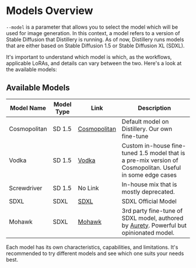 # Models Overview

`--model` is a parameter that allows you to select the model which will be used for image generation. In this context, a model refers to a version of Stable Diffusion that Distillery is running. As of now, Distillery runs models that are either based on Stable Diffusion 1.5 or Stable Diffusion XL (SDXL).

It's important to understand which model is which, as the workflows, applicable LoRAs, and details can vary between the two. Here's a look at the available models:

## Available Models

| Model Name   | Model Type | Link                                                           | Description                                                                                           |
|--------------|------------|----------------------------------------------------------------|-------------------------------------------------------------------------------------------------------|
| Cosmopolitan | SD 1.5     | [Cosmopolitan](https://civitai.com/models/194647)              | Default model on Distillery. Our own fine-tune                                                        |
| Vodka        | SD 1.5     | [Vodka](https://civitai.com/models/61086?modelVersionId=105782)| Custom in-house fine-tuned 1.5 model that is a pre-mix version of Cosmopolitan. Useful in some edge cases |
| Screwdriver  | SD 1.5     | No Link                                                       | In-house mix that is mostly deprecated.                                                               |
| SDXL         | SDXL       | [SDXL](https://huggingface.co/docs/diffusers/using-diffusers/sdxl)| SDXL Official Model                                                                                  |
| Mohawk       | SDXL       | [Mohawk](https://civitai.com/models/144952?modelVersionId=207419)| 3rd party fine-tune of SDXL model, authored by [Aurety](https://civitai.com/user/Aurety). Powerful but opinionated model. |

Each model has its own characteristics, capabilities, and limitations. It's recommended to try different models and see which one suits your needs best.
